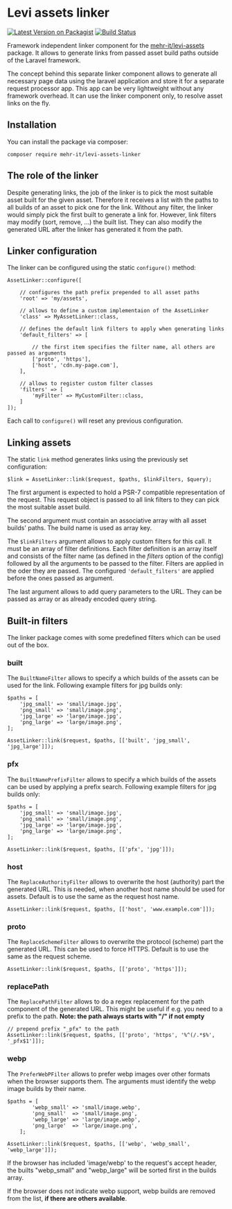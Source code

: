 # Levi assets linker
[![Latest Version on Packagist](https://img.shields.io/packagist/v/mehr-it/levi-assets-linker.svg?style=flat-square)](https://packagist.org/packages/mehr-it/levi-assets-linker)
[![Build Status](https://travis-ci.org/mehr-it/levi-assets-linker.svg?branch=master)](https://travis-ci.org/mehr-it/levi-assets-linker)

Framework independent linker component for the [mehr-it/levi-assets](https://packagist.org/packages/mehr-it/levi-assets) 
package. It allows to generate links from passed asset build paths outside of the Laravel framework. 

The concept behind this separate linker component allows to generate all necessary page data using
the laravel application and store it for a separate request processor app. This app can be very
lightweight without any framework overhead. It can use the linker component only, to resolve
asset links on the fly.

## Installation

You can install the package via composer:

    composer require mehr-it/levi-assets-linker

## The role of the linker

Despite generating links, the job of the linker is to pick the most suitable asset built for the given
asset. Therefore it receives a list with the paths to all builds of an asset to pick one for the link.
Without any filter, the linker would simply pick the first built to generate a link for. However, 
link filters may modify (sort, remove, ...) the built list. They can also modify the generated URL
after the linker has generated it from the path.


## Linker configuration

The linker can be configured using the static `configure()` method:

    AssetLinker::configure([
    
        // configures the path prefix prepended to all asset paths
        'root' => 'my/assets',
        
        // allows to define a custom implementaion of the AssetLinker
        'class' => MyAssetLinker::class,
        
        // defines the default link filters to apply when generating links
        'default_filters' => [
        
            // the first item specifies the filter name, all others are passed as arguments
            ['proto', 'https'],
            ['host', 'cdn.my-page.com'],
        ],
        
        // allows to register custom filter classes
        'filters' => [
            'myFilter' => MyCustomFilter::class,
        ] 
    ]);
    
Each call to `configure()` will reset any previous configuration.


## Linking assets

The static `link` method generates links using the previously set configuration:

    $link = AssetLinker::link($request, $paths, $linkFilters, $query);
    
The first argument is expected to hold a PSR-7 compatible representation of the request. This request
object is passed to all link filters to they can pick the most suitable asset build.

The second argument must contain an associative array with all asset builds' paths. The build name is
used as array key.

The `$linkFilters` argument allows to apply custom filters for this call. It must be an array
of filter definitions. Each filter definition is an array itself and consists of the filter name
(as defined in the *filters* option of the config) followed by all the arguments to be passed
to the filter. Filters are applied in the oder they are passed. The configured `'default_filters'`
are applied before the ones passed as argument.

The last argument allows to add query parameters to the URL. They can be passed as array or as already
encoded query string.


## Built-in filters
The linker package comes with some predefined filters which can be used out of the box.

### built
The `BuiltNameFilter` allows to specify a which builds of the assets can be used for the link. 
Following example filters for jpg builds only:

    $paths = [
        'jpg_small' => 'small/image.jpg',
        'png_small' => 'small/image.png',
        'jpg_large' => 'large/image.jpg',
        'png_large' => 'large/image.png',
    ];
    
    AssetLinker::link($request, $paths, [['built', 'jpg_small', 'jpg_large']]);
    
### pfx
The `BuiltNamePrefixFilter` allows to specify a which builds of the assets can be used by applying a
prefix search. Following example filters for jpg builds only:

    $paths = [
        'jpg_small' => 'small/image.jpg',
        'png_small' => 'small/image.png',
        'jpg_large' => 'large/image.jpg',
        'png_large' => 'large/image.png',
    ];
    
    AssetLinker::link($request, $paths, [['pfx', 'jpg']]);
    
### host
The `ReplaceAuthorityFilter` allows to overwrite the host (authority) part the generated URL. This is
needed, when another host name should be used for assets. Default is to use the same as the 
request host name.
    
    AssetLinker::link($request, $paths, [['host', 'www.example.com']]);
    
### proto
The `ReplaceSchemeFilter` allows to overwrite the protocol (scheme) part the generated URL. This 
can be used to force HTTPS. Default is to use the same as the request scheme.
    
    AssetLinker::link($request, $paths, [['proto', 'https']]);

### replacePath

The `ReplacePathFilter` allows to do a regex replacement for the path component of the generated URL. This 
might be useful if e.g. you need to a prefix to the path. **Note: the path always starts with "/" if not empty**

    // prepend prefix "_pfx" to the path
    AssetLinker::link($request, $paths, [['proto', 'https', '%^(/.*$%', '_pfx$1']]);

### webp
The `PreferWebPFilter` allows to prefer webp images over other formats when the browser supports 
them. The arguments must identify the webp image builds by their name.  
    
    $paths = [
            'webp_small' => 'small/image.webp',
            'png_small'  => 'small/image.png',
            'webp_large' => 'large/image.webp',
            'png_large'  => 'large/image.png',
        ];
    
    AssetLinker::link($request, $paths, [['webp', 'webp_small', 'webp_large']]);
    
If the browser has included 'image/webp' to the request's accept header, the builts "webp_small" and
"webp_large" will be sorted first in the builds array.

If the browser does not indicate webp support, webp builds are removed from the list, **if there are
others available**.